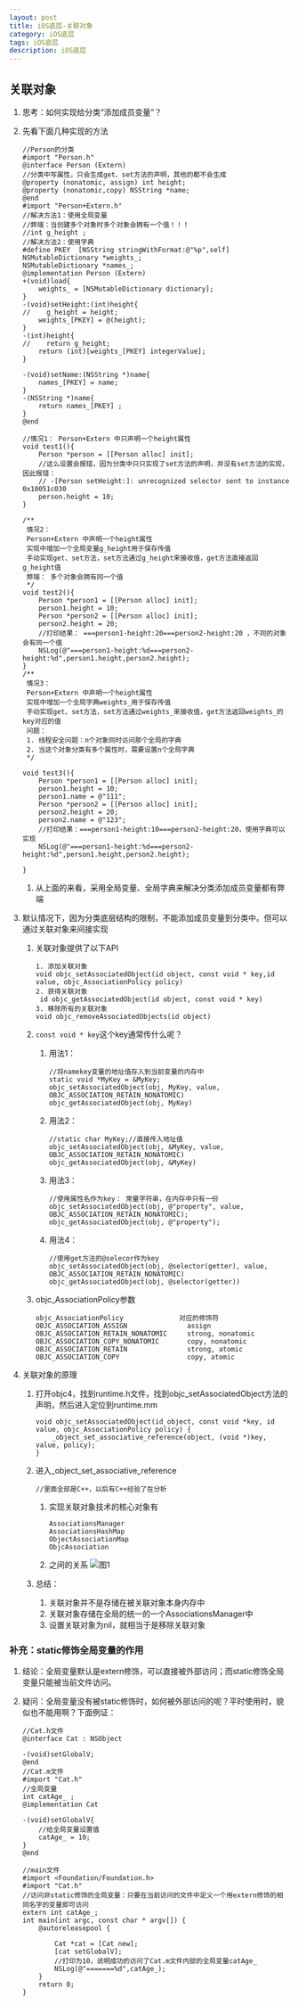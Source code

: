 ```yaml
---
layout: post
title: iOS底层-关联对象
category: iOS底层
tags: iOS底层
description: iOS底层
---
```


## 关联对象
1. 思考：如何实现给分类“添加成员变量”？ 
2. 先看下面几种实现的方法
    
    ```
    //Person的分类
    #import "Person.h"
    @interface Person (Extern)
    //分类中写属性，只会生成get、set方法的声明，其他的都不会生成
    @property (nonatomic, assign) int height;
    @property (nonatomic,copy) NSString *name;
    @end
    #import "Person+Extern.h"
    //解决方法1：使用全局变量
    //弊端：当创建多个对象时多个对象会拥有一个值！！！
    //int g_height ;
    //解决方法2：使用字典
    #define PKEY  [NSString stringWithFormat:@"%p",self]
    NSMutableDictionary *weights_;
    NSMutableDictionary *names_;
    @implementation Person (Extern)
    +(void)load{
        weights_ = [NSMutableDictionary dictionary];
    }
    -(void)setHeight:(int)height{
    //    g_height = height;
        weights_[PKEY] = @(height); 
    }
    -(int)height{
    //    return g_height;
        return (int)[weights_[PKEY] integerValue];
    }
    
    -(void)setName:(NSString *)name{
        names_[PKEY] = name;
    }
    -(NSString *)name{
        return names_[PKEY] ;
    }
    @end
    
    //情况1： Person+Extern 中只声明一个height属性
    void test1(){
        Person *person = [[Person alloc] init];
        //这么设置会报错，因为分类中只只实现了set方法的声明，并没有set方法的实现，因此报错：
        // -[Person setHeight:]: unrecognized selector sent to instance 0x10051c030
        person.height = 10;
    }
    
    /**
     情况2：
     Person+Extern 中声明一个height属性
     实现中增加一个全局变量g_height用于保存传值
     手动实现get、set方法，set方法通过g_height来接收值，get方法直接返回g_height值
     弊端： 多个对象会拥有同一个值
     */
    void test2(){
        Person *person1 = [[Person alloc] init];
        person1.height = 10;
        Person *person2 = [[Person alloc] init];
        person2.height = 20;
        //打印结果： ===person1-height:20===person2-height:20 ，不同的对象会有同一个值
        NSLog(@"===person1-height:%d===person2-height:%d",person1.height,person2.height);
    }
    /**
     情况3：
     Person+Extern 中声明一个height属性
     实现中增加一个全局字典weights_用于保存传值
     手动实现get、set方法，set方法通过weights_来接收值，get方法返回weights_的key对应的值
     问题：
     1. 线程安全问题：n个对象同时访问那个全局的字典
     2. 当这个对象分类有多个属性时，需要设置n个全局字典
     */
    
    void test3(){
        Person *person1 = [[Person alloc] init];
        person1.height = 10;
        person1.name = @"111";
        Person *person2 = [[Person alloc] init];
        person2.height = 20;
        person2.name = @"123";
        //打印结果：===person1-height:10===person2-height:20，使用字典可以实现
        NSLog(@"===person1-height:%d===person2-height:%d",person1.height,person2.height);
       
    }
    ```
    
    1. 从上面的来看，采用全局变量、全局字典来解决分类添加成员变量都有弊端
3. 默认情况下，因为分类底层结构的限制，不能添加成员变量到分类中。但可以通过关联对象来间接实现
    1. 关联对象提供了以下API
        
        ```
        1. 添加关联对象
        void objc_setAssociatedObject(id object, const void * key,id value, objc_AssociationPolicy policy)
        2. 获得关联对象
         id objc_getAssociatedObject(id object, const void * key)
        3. 移除所有的关联对象
        void objc_removeAssociatedObjects(id object)
        ```
    2. `const void * key`这个key通常传什么呢？
        1. 用法1：
            
            ```
            //将namekey变量的地址值存入到当前变量的内存中
            static void *MyKey = &MyKey;
            objc_setAssociatedObject(obj, MyKey, value, OBJC_ASSOCIATION_RETAIN_NONATOMIC)
            objc_getAssociatedObject(obj, MyKey)
            ```
        2. 用法2：
            
            ```
            //static char MyKey;//直接传入地址值
            objc_setAssociatedObject(obj, &MyKey, value, OBJC_ASSOCIATION_RETAIN_NONATOMIC)
            objc_getAssociatedObject(obj, &MyKey)
            ```
        3. 用法3：
            
            ```
            //使用属性名作为key： 常量字符串，在内存中只有一份
            objc_setAssociatedObject(obj, @"property", value, OBJC_ASSOCIATION_RETAIN_NONATOMIC);
            objc_getAssociatedObject(obj, @"property");
            ```
        4. 用法4：
            
            ```
            //使用get方法的@selecor作为key
            objc_setAssociatedObject(obj, @selector(getter), value, OBJC_ASSOCIATION_RETAIN_NONATOMIC)
            objc_getAssociatedObject(obj, @selector(getter))
            ```
    3. objc_AssociationPolicy参数
        
        ```
        objc_AssociationPolicy              对应的修饰符
        OBJC_ASSOCIATION_ASSIGN               assign
        OBJC_ASSOCIATION_RETAIN_NONATOMIC     strong, nonatomic
        OBJC_ASSOCIATION_COPY_NONATOMIC       copy, nonatomic
        OBJC_ASSOCIATION_RETAIN               strong, atomic
        OBJC_ASSOCIATION_COPY                 copy, atomic
        ```
4. 关联对象的原理
    1. 打开objc4，找到runtime.h文件，找到objc_setAssociatedObject方法的声明，然后进入定位到runtime.mm
        
        ```
        void objc_setAssociatedObject(id object, const void *key, id value, objc_AssociationPolicy policy) {
            _object_set_associative_reference(object, (void *)key, value, policy);
        }
        ```
    2. 进入_object_set_associative_reference
        
        ```
        //里面全部是C++，以后有C++经验了在分析
        ```
        
        1. 实现关联对象技术的核心对象有

            ```
            AssociationsManager 
            AssociationsHashMap 
            ObjectAssociationMap
            ObjcAssociation
            ```
        2. 之间的关系
            ![图1](https://raw.githubusercontent.com/zhoghua123/imgsBed/master/diceng11.png)
            
    3. 总结：
        1. 关联对象并不是存储在被关联对象本身内存中
        2. 关联对象存储在全局的统一的一个AssociationsManager中
        3. 设置关联对象为nil，就相当于是移除关联对象
        
### 补充：static修饰全局变量的作用
1. 结论：全局变量默认是extern修饰，可以直接被外部访问；而static修饰全局变量只能被当前文件访问。
2. 疑问：全局变量没有被static修饰时，如何被外部访问的呢？平时使用时，貌似也不能用啊？下面例证：
    
    ```
    //Cat.h文件
    @interface Cat : NSObject

    -(void)setGlobalV;
    @end
    //Cat.m文件
    #import "Cat.h"
    //全局变量
    int catAge_ ;
    @implementation Cat
    
    -(void)setGlobalV{
        //给全局变量设置值
        catAge_ = 10;
    }
    @end
    
    //main文件
    #import <Foundation/Foundation.h>
    #import "Cat.h"
    //访问非static修饰的全局变量：只要在当前访问的文件中定义一个用extern修饰的相同名字的变量即可访问
    extern int catAge_;
    int main(int argc, const char * argv[]) {
        @autoreleasepool {
            
            Cat *cat = [Cat new];
            [cat setGlobalV];
            //打印为10，说明成功的访问了Cat.m文件内部的全局变量catAge_
            NSLog(@"=======%d",catAge_);
        }
        return 0;
    }
    ```
    
        
        
    


